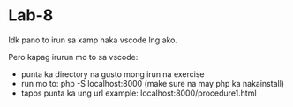 # Lab-8

Idk pano to irun sa xamp naka vscode lng ako.

Pero kapag irurun mo to sa vscode:
- punta ka directory na gusto mong irun na exercise
- run mo to: php -S localhost:8000 (make sure na may php ka nakainstall)
- tapos punta ka ung url example: localhost:8000/procedure1.html
